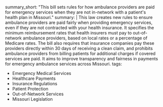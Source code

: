 summary_short: "This bill sets rules for how ambulance providers are paid for emergency services when they are not in-network with a patient's health plan in Missouri."
summary: |
  This law creates new rules to ensure ambulance providers are paid fairly when providing emergency services, even if they are not contracted with your health insurance. It specifies the minimum reimbursement rates that health insurers must pay to out-of-network ambulance providers, based on local rates or a percentage of Medicare rates. The bill also requires that insurance companies pay these providers directly within 30 days of receiving a clean claim, and prohibits ambulance providers from billing patients for additional charges if covered services are paid. It aims to improve transparency and fairness in payments for emergency ambulance services across Missouri.
tags:
  - Emergency Medical Services
  - Healthcare Payments
  - Insurance Regulations
  - Patient Protection
  - Out-of-Network Services
  - Missouri Legislation
